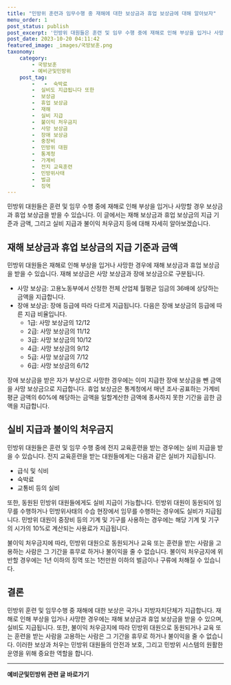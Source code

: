 ```yaml
---
title: "민방위 훈련과 임무수행 중 재해에 대한 보상금과 휴업 보상금에 대해 알아보자"
menu_order: 1
post_status: publish
post_excerpt: '민방위 대원들은 훈련 및 임무 수행 중에 재해로 인해 부상을 입거나 사망할 경우 보상금과 휴업 보상금을 받을 수 있습니다. 이 글에서는 재해 보상금과 휴업 보상금의 지급 기준과 금액, 그리고 실비 지급과 불이익 처우금지 등에 대해 자세히 알아보겠습니다.'
post_date: 2023-10-20 04:11:42
featured_image: _images/국방보훈.png
taxonomy:
    category:
        - 국방보훈
        - 예비군및민방위
    post_tag:
        -   -  숙박료
        -  실비도 지급됩니다 또한
        -  보상금
        -  휴업 보상금
        -  재해
        -  실비 지급
        -  불이익 처우금지
        -  사망 보상금
        -  장애 보상금
        -  중장비
        -  민방위 대원
        -  통계청
        -  가계비
        -  전지 교육훈련
        -  민방위사태
        -  벌금
        -  징역
---
```



민방위 대원들은 훈련 및 임무 수행 중에 재해로 인해 부상을 입거나 사망할 경우 보상금과 휴업 보상금을 받을 수 있습니다. 이 글에서는 재해 보상금과 휴업 보상금의 지급 기준과 금액, 그리고 실비 지급과 불이익 처우금지 등에 대해 자세히 알아보겠습니다.

## 재해 보상금과 휴업 보상금의 지급 기준과 금액

민방위 대원들은 재해로 인해 부상을 입거나 사망한 경우에 재해 보상금과 휴업 보상금을 받을 수 있습니다. 재해 보상금은 사망 보상금과 장애 보상금으로 구분됩니다. 

- 사망 보상금: 고용노동부에서 산정한 전체 산업체 월평균 임금의 36배에 상당하는 금액을 지급합니다.
- 장애 보상금: 장애 등급에 따라 다르게 지급됩니다. 다음은 장애 보상금의 등급에 따른 지급 비율입니다.
  - 1급: 사망 보상금의 12/12
  - 2급: 사망 보상금의 11/12
  - 3급: 사망 보상금의 10/12
  - 4급: 사망 보상금의 9/12
  - 5급: 사망 보상금의 7/12
  - 6급: 사망 보상금의 6/12

장애 보상금을 받은 자가 부상으로 사망한 경우에는 이미 지급한 장애 보상금을 뺀 금액을 사망 보상금으로 지급합니다. 휴업 보상금은 통계청에서 매년 조사·공표하는 가계비 평균 금액의 60%에 해당하는 금액을 일할계산한 금액에 종사하지 못한 기간을 곱한 금액을 지급합니다.

## 실비 지급과 불이익 처우금지

민방위 대원들은 훈련 및 임무 수행 중에 전지 교육훈련을 받는 경우에는 실비 지급을 받을 수 있습니다. 전지 교육훈련을 받는 대원들에게는 다음과 같은 실비가 지급됩니다.

- 급식 및 식비
- 숙박료
- 교통비 등의 실비

또한, 동원된 민방위 대원들에게도 실비 지급이 가능합니다. 민방위 대원이 동원되어 임무를 수행하거나 민방위사태의 수습 현장에서 임무를 수행하는 경우에도 실비가 지급됩니다. 민방위 대원이 중장비 등의 기계 및 기구를 사용하는 경우에는 해당 기계 및 기구의 시가의 10%로 계산되는 사용료가 지급됩니다.

불이익 처우금지에 따라, 민방위 대원으로 동원되거나 교육 또는 훈련을 받는 사람을 고용하는 사람은 그 기간을 휴무로 하거나 불이익을 줄 수 없습니다. 불이익 처우금지에 위반할 경우에는 1년 이하의 징역 또는 1천만원 이하의 벌금이나 구류에 처해질 수 있습니다.

## 결론

민방위 훈련 및 임무수행 중 재해에 대한 보상은 국가나 지방자치단체가 지급합니다. 재해로 인해 부상을 입거나 사망한 경우에는 재해 보상금과 휴업 보상금을 받을 수 있으며, 실비도 지급됩니다. 또한, 불이익 처우금지에 따라 민방위 대원으로 동원되거나 교육 또는 훈련을 받는 사람을 고용하는 사람은 그 기간을 휴무로 하거나 불이익을 줄 수 없습니다. 이러한 보상과 처우는 민방위 대원들의 안전과 보호, 그리고 민방위 시스템의 원활한 운영을 위해 중요한 역할을 합니다.
<!-- wp:separator -->
<hr class="wp-block-separator has-alpha-channel-opacity"/>
<!-- /wp:separator -->

<!-- wp:group {"backgroundColor":"base","layout":{"type":"constrained"}} -->
<div class="wp-block-group has-base-background-color has-background"><!-- wp:paragraph {"align":"center","fontSize":"medium"} -->
<p class="has-text-align-center has-large-font-size"><strong>예비군및민방위 관련 글 바로가기</strong></p>
<!-- /wp:paragraph -->


<!-- wp:latest-posts
{"categories":[{"id":9797,"count":19,"description":"","link":"https://uknowlaw.com/category/%ec%98%88%eb%b9%84%ea%b5%b0%eb%b0%8f%eb%af%bc%eb%b0%a9%ec%9c%84/","name":"예비군및민방위","slug":"예비군및민방위","taxonomy":"category","parent":0,"meta":[],"_links":{"self":[{"href":"https://uknowlaw.com/wp-json/wp/v2/categories/9797"}],"collection":[{"href":"https://uknowlaw.com/wp-json/wp/v2/categories"}],"about":[{"href":"https://uknowlaw.com/wp-json/wp/v2/taxonomies/category"}],"wp:post_type":[{"href":"https://uknowlaw.com/wp-json/wp/v2/posts?categories=9797"}],"curies":[{"name":"wp","href":"https://api.w.org/{rel}","templated":true}]}}],"postsToShow":100,"excerptLength":28,"postLayout":"grid","columns":2,"featuredImageAlign":"left","featuredImageSizeSlug":"large","fontSize":18px} /--></div>
<!-- /wp:group -->
